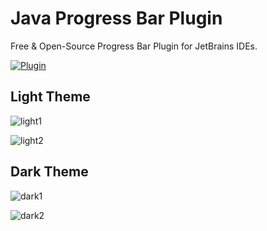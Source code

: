 # Java Progress Bar Plugin

Free & Open-Source Progress Bar Plugin for JetBrains IDEs.

[![Plugin](https://github.com/oscngl/java-progress-bar-plugin/assets/71849938/bed6f14a-48f7-4f3d-8300-97ff0c4b3cad)](https://plugins.jetbrains.com/plugin/24356-java-progress-bar)

Light Theme
---

![light1](https://github.com/oscngl/java-progress-bar-plugin/assets/71849938/93060b15-cb54-4d06-a063-571f9f5db01b)

![light2](https://github.com/oscngl/java-progress-bar-plugin/assets/71849938/8ab003bf-6934-4337-90d1-60d63ff0e5ee)

Dark Theme
---

![dark1](https://github.com/oscngl/java-progress-bar-plugin/assets/71849938/f443eea7-c663-4919-b753-b55431a1786f)

![dark2](https://github.com/oscngl/java-progress-bar-plugin/assets/71849938/53d9dca8-46ca-4d55-9d9b-56df2892db24)
